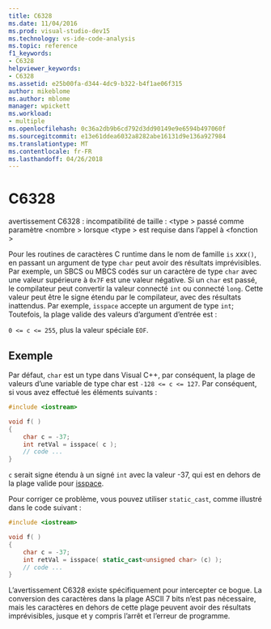 ```yaml
---
title: C6328
ms.date: 11/04/2016
ms.prod: visual-studio-dev15
ms.technology: vs-ide-code-analysis
ms.topic: reference
f1_keywords:
- C6328
helpviewer_keywords:
- C6328
ms.assetid: e25b00fa-d344-4dc9-b322-b4f1ae06f315
author: mikeblome
ms.author: mblome
manager: wpickett
ms.workload:
- multiple
ms.openlocfilehash: 0c36a2db9b6cd792d3dd90149e9e6594b497060f
ms.sourcegitcommit: e13e61ddea6032a8282abe16131d9e136a927984
ms.translationtype: MT
ms.contentlocale: fr-FR
ms.lasthandoff: 04/26/2018
---
```

# <a name="c6328"></a>C6328
avertissement C6328 : incompatibilité de taille : \<type > passé comme paramètre \<nombre > lorsque \<type > est requise dans l’appel à \<fonction >

 Pour les routines de caractères C runtime dans le nom de famille `is` *xxx*`()`, en passant un argument de type `char` peut avoir des résultats imprévisibles. Par exemple, un SBCS ou MBCS codés sur un caractère de type `char` avec une valeur supérieure à `0x7F` est une valeur négative. Si un `char` est passé, le compilateur peut convertir la valeur connecté `int` ou connecté `long`. Cette valeur peut être le signe étendu par le compilateur, avec des résultats inattendus. Par exemple, `isspace` accepte un argument de type `int`; Toutefois, la plage valide des valeurs d’argument d’entrée est :

 `0 <= c <= 255`, plus la valeur spéciale `EOF`.

## <a name="example"></a>Exemple
 Par défaut, `char` est un type dans Visual C++, par conséquent, la plage de valeurs d’une variable de type char est `-128 <= c <= 127`. Par conséquent, si vous avez effectué les éléments suivants :

```cpp
#include <iostream>

void f( )
{
    char c = -37;
    int retVal = isspace( c );
    // code ...
}

```

 `c` serait signe étendu à un signé `int` avec la valeur -37, qui est en dehors de la plage valide pour [isspace](/cpp/standard-library/locale-functions#isspace).

 Pour corriger ce problème, vous pouvez utiliser `static_cast`, comme illustré dans le code suivant :

```cpp
#include <iostream>

void f( )
{
    char c = -37;
    int retVal = isspace( static_cast<unsigned char> (c) );
    // code ...
}

```

 L’avertissement C6328 existe spécifiquement pour intercepter ce bogue. La conversion des caractères dans la plage ASCII 7 bits n’est pas nécessaire, mais les caractères en dehors de cette plage peuvent avoir des résultats imprévisibles, jusque et y compris l’arrêt et l’erreur de programme.